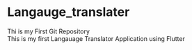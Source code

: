 # Langauge_translater
Thi is my First Git Repository
<br>
This is my first Langauage Translator Application using Flutter

